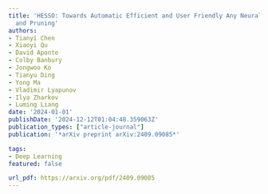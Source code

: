 ```yaml
---
title: 'HESSO: Towards Automatic Efficient and User Friendly Any Neural Network Training
  and Pruning'
authors:
- Tianyi Chen
- Xiaoyi Qu
- David Aponte
- Colby Banbury
- Jongwoo Ko
- Tianyu Ding
- Yong Ma
- Vladimir Lyapunov
- Ilya Zharkov
- Luming Liang
date: '2024-01-01'
publishDate: '2024-12-12T01:04:48.359063Z'
publication_types: ["article-journal"]
publication: '*arXiv preprint arXiv:2409.09085*'

tags:
- Deep Learning
featured: false

url_pdf: https://arxiv.org/pdf/2409.09085
---
```

